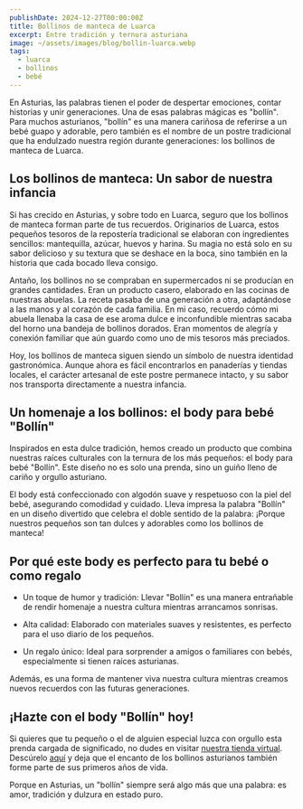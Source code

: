 ```yaml
---
publishDate: 2024-12-27T00:00:00Z
title: Bollinos de manteca de Luarca
excerpt: Entre tradición y ternura asturiana
image: ~/assets/images/blog/bollin-luarca.webp
tags:
  - luarca
  - bollinos
  - bebé
---
```


En Asturias, las palabras tienen el poder de despertar emociones, contar historias y unir generaciones. Una de esas palabras mágicas es "bollín". Para muchos asturianos, "bollín" es una manera cariñosa de referirse a un bebé guapo y adorable, pero también es el nombre de un postre tradicional que ha endulzado nuestra región durante generaciones: los bollinos de manteca de Luarca.

## Los bollinos de manteca: Un sabor de nuestra infancia

Si has crecido en Asturias, y sobre todo en Luarca, seguro que los bollinos de manteca forman parte de tus recuerdos. Originarios de Luarca, estos pequeños tesoros de la repostería tradicional se elaboran con ingredientes sencillos: mantequilla, azúcar, huevos y harina. Su magia no está solo en su sabor delicioso y su textura que se deshace en la boca, sino también en la historia que cada bocado lleva consigo.

Antaño, los bollinos no se compraban en supermercados ni se producían en grandes cantidades. Eran un producto casero, elaborado en las cocinas de nuestras abuelas. La receta pasaba de una generación a otra, adaptándose a las manos y al corazón de cada familia. En mi caso, recuerdo cómo mi abuela llenaba la casa de ese aroma dulce e inconfundible mientras sacaba del horno una bandeja de bollinos dorados. Eran momentos de alegría y conexión familiar que aún guardo como uno de mis tesoros más preciados.

Hoy, los bollinos de manteca siguen siendo un símbolo de nuestra identidad gastronómica. Aunque ahora es fácil encontrarlos en panaderías y tiendas locales, el carácter artesanal de este postre permanece intacto, y su sabor nos transporta directamente a nuestra infancia.

## Un homenaje a los bollinos: el body para bebé "Bollín"

Inspirados en esta dulce tradición, hemos creado un producto que combina nuestras raíces culturales con la ternura de los más pequeños: el body para bebé "Bollín". Este diseño no es solo una prenda, sino un guiño lleno de cariño y orgullo asturiano.

El body está confeccionado con algodón suave y respetuoso con la piel del bebé, asegurando comodidad y cuidado. Lleva impresa la palabra "Bollín" en un diseño divertido que celebra el doble sentido de la palabra: ¡Porque nuestros pequeños son tan dulces y adorables como los bollinos de manteca!

## Por qué este body es perfecto para tu bebé o como regalo

- Un toque de humor y tradición: Llevar "Bollín" es una manera entrañable de rendir homenaje a nuestra cultura mientras arrancamos sonrisas.

- Alta calidad: Elaborado con materiales suaves y resistentes, es perfecto para el uso diario de los pequeños.

- Un regalo único: Ideal para sorprender a amigos o familiares con bebés, especialmente si tienen raíces asturianas.

Además, es una forma de mantener viva nuestra cultura mientras creamos nuevos recuerdos con las futuras generaciones.

## ¡Hazte con el body "Bollín" hoy!

Si quieres que tu pequeño o el de alguien especial luzca con orgullo esta prenda cargada de significado, no dudes en visitar <a href="https://www.latostadora.com/web/bollinluarca-blanco/18063816" title="Ver el body con el diseño Soy un bollín de Luarca">nuestra tienda virtual</a>. Descúrelo <a href="https://www.latostadora.com/web/bollinluarca-rosa/18063815" title="Ver el body con el diseño Soy un bollín de Luarca">aquí</a> y deja que el encanto de los bollinos asturianos también forme parte de sus primeros años de vida.

Porque en Asturias, un "bollín" siempre será algo más que una palabra: es amor, tradición y dulzura en estado puro.
